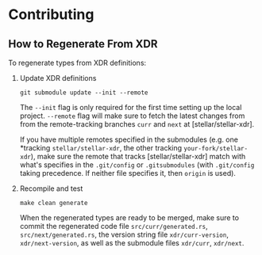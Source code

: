 # Contributing

## How to Regenerate From XDR
To regenerate types from XDR definitions:

1. Update XDR definitions

   ```console
   git submodule update --init --remote
   ```

   The `--init` flag is only required for the first time setting up the local
   project. `--remote` flag will make sure to fetch the latest changes from
   from the remote-tracking branches `curr` and `next` at [stellar/stellar-xdr].

   If you have multiple remotes specified in the submodules (e.g. one
   *tracking `stellar/stellar-xdr`, the other tracking `your-fork/stellar-xdr`),
   make sure the remote that tracks [stellar/stellar-xdr] match with what's
   specifies in the `.git/config` or `.gitsubmodules` (with `.git/config` taking
   precedence. If neither file specifies it, then `origin` is used).

2. Recompile and test

   ```console
   make clean generate
   ```

   When the regenerated types are ready to be merged, make sure to commit the regenerated code file `src/curr/generated.rs`, `src/next/generated.rs`, the version string file `xdr/curr-version`, `xdr/next-version`, as well as the submodule files `xdr/curr`, `xdr/next`.

